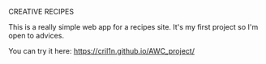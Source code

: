 CREATIVE RECIPES

This is a really simple web app for a recipes site. 
It's my first project so I'm open to advices.

You can try it here: https://cril1n.github.io/AWC_project/
